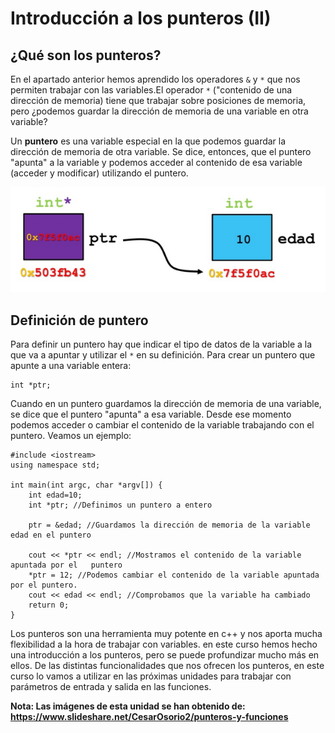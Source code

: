 # Introducción a los punteros (II)

## ¿Qué son los punteros?

En el apartado anterior hemos aprendido los operadores `&` y `*` que nos permiten trabajar con las variables.El operador `*` ("contenido de una dirección de memoria) tiene que trabajar sobre posiciones de memoria, pero ¿podemos guardar la dirección de memoria de una variable en otra variable?

Un **puntero** es una variable especial en la que podemos guardar la dirección de memoria de otra variable. Se dice, entonces, que el puntero "apunta" a la variable y podemos acceder al contenido de esa variable (acceder y modificar) utilizando el puntero.

![puntero](img/puntero.png)

## Definición de puntero

Para definir un puntero hay que indicar el tipo de datos de la variable a la que va a apuntar y utilizar el `*` en su definición. Para crear un puntero que apunte a una variable entera:

	int *ptr;

Cuando en un puntero guardamos la dirección de memoria de una variable, se dice que el puntero "apunta" a esa variable. Desde ese momento podemos acceder o cambiar el contenido de la variable trabajando con el puntero. Veamos un ejemplo:

	#include <iostream>
	using namespace std;

	int main(int argc, char *argv[]) {
		int edad=10;
		int *ptr; //Definimos un puntero a entero

		ptr = &edad; //Guardamos la dirección de memoria de la variable edad en el puntero

		cout << *ptr << endl; //Mostramos el contenido de la variable apuntada por el 	puntero
		*ptr = 12; //Podemos cambiar el contenido de la variable apuntada por el puntero.
		cout << edad << endl; //Comprobamos que la variable ha cambiado
		return 0;
	}

Los punteros son una herramienta muy potente en c++ y nos aporta mucha flexibilidad a la hora de trabajar con variables. en este curso hemos hecho una introducción a los punteros, pero se puede profundizar mucho más en ellos. De las distintas funcionalidades que nos ofrecen los punteros, en este curso lo vamos a utilizar en las próximas unidades para trabajar con parámetros de entrada y salida en las funciones.

**Nota: Las imágenes de esta unidad se han obtenido de: https://www.slideshare.net/CesarOsorio2/punteros-y-funciones**
